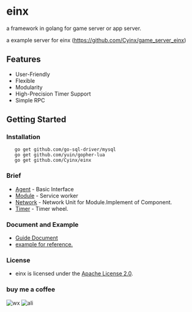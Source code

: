 # einx

a framework in golang for game server or app server.

a example server for einx (https://github.com/Cyinx/game_server_einx)

## Features

* User-Friendly
* Flexible
* Modularity
* High-Precision Timer Support
* Simple RPC

## Getting Started

### Installation

```
   go get github.com/go-sql-driver/mysql
   go get github.com/yuin/gopher-lua
   go get github.com/Cyinx/einx
```

### Brief

* [Agent](https://github.com/Cyinx/einx/tree/master/agent) - Basic Interface
* [Module](https://github.com/Cyinx/einx/tree/master/module) - Service worker
* [Network](https://github.com/Cyinx/einx/tree/master/network) - Network Unit for Module.Implement of Component.
* [Timer](https://github.com/Cyinx/einx/tree/master/timer) - Timer wheel.

### Document and Example

* [Guide Document](https://github.com/Cyinx/einx/wiki)
* [example for reference.](https://github.com/Cyinx/game_server_einx)

### License
* einx is licensed under the [Apache License 2.0](https://github.com/Cyinx/einx/blob/master/LICENSE).

### buy me a coffee
![wx](https://github.com/Cyinx/einx/raw/master/screenshots/wx.jpg)
![ali](https://github.com/Cyinx/einx/raw/master/screenshots/ali.png)
